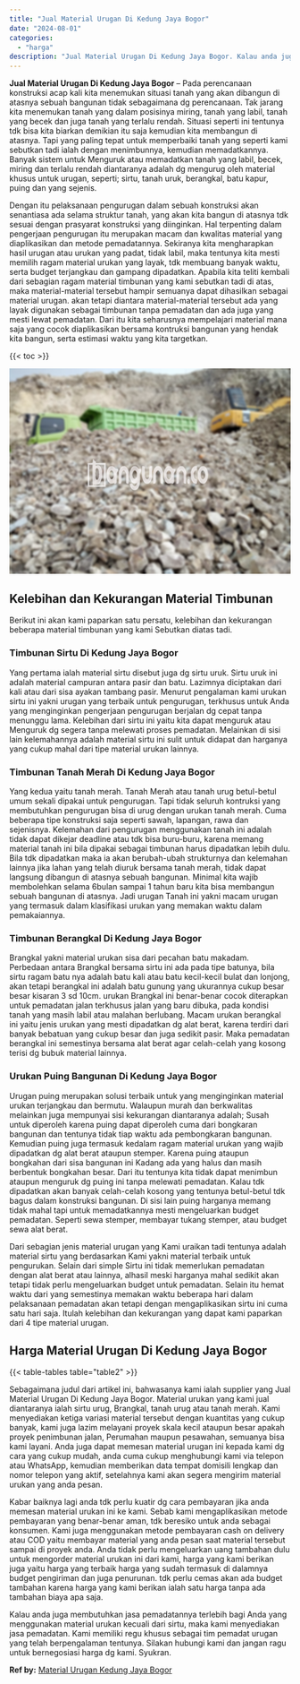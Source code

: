 ```yaml
---
title: "Jual Material Urugan Di Kedung Jaya Bogor"
date: "2024-08-01"
categories: 
  - "harga"
description: "Jual Material Urugan Di Kedung Jaya Bogor. Kalau anda juga membutuhkan jasa pemadatannya terlebih bagi Anda yang menggunakan material urukan kecuali dari sir..."
---
```


**Jual Material Urugan Di Kedung Jaya Bogor** – Pada perencanaan konstruksi acap kali kita menemukan situasi tanah yang akan dibangun di atasnya sebuah bangunan tidak sebagaimana dg perencanaan. Tak jarang kita menemukan tanah yang dalam posisinya miring, tanah yang labil, tanah yang becek dan juga tanah yang terlalu rendah. Situasi seperti ini tentunya tdk bisa kita biarkan demikian itu saja kemudian kita membangun di atasnya. Tapi yang paling tepat untuk memperbaiki tanah yang seperti kami sebutkan tadi ialah dengan menimbunnya, kemudian memadatkannya. Banyak sistem untuk Menguruk atau memadatkan tanah yang labil, becek, miring dan terlalu rendah diantaranya adalah dg mengurug oleh material khusus untuk urugan, seperti; sirtu, tanah uruk, berangkal, batu kapur, puing dan yang sejenis.

Dengan itu pelaksanaan pengurugan dalam sebuah konstruksi akan senantiasa ada selama struktur tanah, yang akan kita bangun di atasnya tdk sesuai dengan prasyarat konstruksi yang diinginkan. Hal terpenting dalam pengerjaan pengurugan itu merupakan macam dan kwalitas material yang diaplikasikan dan metode pemadatannya. Sekiranya kita mengharapkan hasil urugan atau urukan yang padat, tidak labil, maka tentunya kita mesti memilih ragam material urukan yang layak, tdk membuang banyak waktu, serta budget terjangkau dan gampang dipadatkan. Apabila kita teliti kembali dari sebagian ragam material timbunan yang kami sebutkan tadi di atas, maka material-material tersebut hampir semuanya dapat dihasilkan sebagai material urugan. akan tetapi diantara material-material tersebut ada yang layak digunakan sebagai timbunan tanpa pemadatan dan ada juga yang mesti lewat pemadatan. Dari itu kita seharusnya mempelajari material mana saja yang cocok diaplikasikan bersama kontruksi bangunan yang hendak kita bangun, serta estimasi waktu yang kita targetkan.

{{< toc >}}

![Jual Material Urugan Di Kedung Jaya Bogor](/images/jual-urugan-34.png)

## Kelebihan dan Kekurangan Material Timbunan

Berikut ini akan kami paparkan satu persatu, kelebihan dan kekurangan beberapa material timbunan yang kami Sebutkan diatas tadi.

### Timbunan Sirtu Di Kedung Jaya Bogor

Yang pertama ialah material sirtu disebut juga dg sirtu uruk. Sirtu uruk ini adalah material campuran antara pasir dan batu. Lazimnya diciptakan dari kali atau dari sisa ayakan tambang pasir. Menurut pengalaman kami urukan sirtu ini yakni urugan yang terbaik untuk pengurugan, terkhusus untuk Anda yang menginginkan pengerjaan pengurugan berjalan dg cepat tanpa menunggu lama. Kelebihan dari sirtu ini yaitu kita dapat menguruk atau Menguruk dg segera tanpa melewati proses pemadatan. Melainkan di sisi lain kelemahannya adalah material sirtu ini sulit untuk didapat dan harganya yang cukup mahal dari tipe material urukan lainnya.

### Timbunan Tanah Merah Di Kedung Jaya Bogor

Yang kedua yaitu tanah merah. Tanah Merah atau tanah urug betul-betul umum sekali dipakai untuk pengurugan. Tapi tidak seluruh kontruksi yang membutuhkan pengurugan bisa di urug dengan urukan tanah merah. Cuma beberapa tipe konstruksi saja seperti sawah, lapangan, rawa dan sejenisnya. Kelemahan dari pengurugan menggunakan tanah ini adalah tidak dapat dikejar deadline atau tdk bisa buru-buru, karena memang material tanah ini bila dipakai sebagai timbunan harus dipadatkan lebih dulu. Bila tdk dipadatkan maka ia akan berubah-ubah strukturnya dan kelemahan lainnya jika lahan yang telah diuruk bersama tanah merah, tidak dapat langsung dibangun di atasnya sebuah bangunan. Minimal kita wajib membolehkan selama 6bulan sampai 1 tahun baru kita bisa membangun sebuah bangunan di atasnya. Jadi urugan Tanah ini yakni macam urugan yang termasuk dalam klasifikasi urukan yang memakan waktu dalam pemakaiannya.

### Timbunan Berangkal Di Kedung Jaya Bogor

Brangkal yakni material urukan sisa dari pecahan batu makadam. Perbedaan antara Brangkal bersama sirtu ini ada pada tipe batunya, bila sirtu ragam batu nya adalah batu kali atau batu kecil-kecil bulat dan lonjong, akan tetapi berangkal ini adalah batu gunung yang ukurannya cukup besar besar kisaran 3 sd 10cm. urukan Brangkal ini benar-benar cocok diterapkan untuk pemadatan jalan terkhusus jalan yang baru dibuka, pada kondisi tanah yang masih labil atau malahan berlubang. Macam urukan berangkal ini yaitu jenis urukan yang mesti dipadatkan dg alat berat, karena terdiri dari banyak bebatuan yang cukup besar dan juga sedikit pasir. Maka pemadatan berangkal ini semestinya bersama alat berat agar celah-celah yang kosong terisi dg bubuk material lainnya.

### Urukan Puing Bangunan Di Kedung Jaya Bogor

Urugan puing merupakan solusi terbaik untuk yang menginginkan material urukan terjangkau dan bermutu. Walaupun murah dan berkwalitas melainkan juga mempunyai sisi kekurangan diantaranya adalah; Susah untuk diperoleh karena puing dapat diperoleh cuma dari bongkaran bangunan dan tentunya tidak tiap waktu ada pembongkaran bangunan. Kemudian puing juga termasuk kedalam ragam material urukan yang wajib dipadatkan dg alat berat ataupun stemper. Karena puing ataupun bongkahan dari sisa bangunan ini Kadang ada yang halus dan masih berbentuk bongkahan besar. Dari itu tentunya kita tidak dapat menimbun ataupun menguruk dg puing ini tanpa melewati pemadatan. Kalau tdk dipadatkan akan banyak celah-celah kosong yang tentunya betul-betul tdk bagus dalam konstruksi bangunan. Di sisi lain puing harganya memang tidak mahal tapi untuk memadatkannya mesti mengeluarkan budget pemadatan. Seperti sewa stemper, membayar tukang stemper, atau budget sewa alat berat.

Dari sebagian jenis material urugan yang Kami uraikan tadi tentunya adalah material sirtu yang berdasarkan Kami yakni material terbaik untuk pengurukan. Selain dari simple Sirtu ini tidak memerlukan pemadatan dengan alat berat atau lainnya, alhasil meski harganya mahal sedikit akan tetapi tidak perlu mengeluarkan budget untuk pemadatan. Selain itu hemat waktu dari yang semestinya memakan waktu beberapa hari dalam pelaksanaan pemadatan akan tetapi dengan mengaplikasikan sirtu ini cuma satu hari saja. Itulah kelebihan dan kekurangan yang dapat kami paparkan dari 4 tipe material urugan.

## Harga Material Urugan Di Kedung Jaya Bogor

{{< table-tables table="table2" >}}

Sebagaimana judul dari artikel ini, bahwasanya kami ialah supplier yang Jual Material Urugan Di Kedung Jaya Bogor. Material urukan yang kami jual diantaranya ialah sirtu urug, Brangkal, tanah urug atau tanah merah. Kami menyediakan ketiga variasi material tersebut dengan kuantitas yang cukup banyak, kami juga lazim melayani proyek skala kecil ataupun besar apakah proyek penimbunan jalan, Perumahan maupun pesawahan, semuanya bisa kami layani. Anda juga dapat memesan material urugan ini kepada kami dg cara yang cukup mudah, anda cuma cukup menghubungi kami via telepon atau WhatsApp, kemudian memberikan data tempat domisili lengkap dan nomor telepon yang aktif, setelahnya kami akan segera mengirim material urukan yang anda pesan.

Kabar baiknya lagi anda tdk perlu kuatir dg cara pembayaran jika anda memesan material urukan ini ke kami. Sebab kami mengaplikasikan metode pembayaran yang benar-benar aman, tdk beresiko untuk anda sebagai konsumen. Kami juga menggunakan metode pembayaran cash on delivery atau COD yaitu membayar material yang anda pesan saat material tersebut sampai di proyek anda. Anda tidak perlu mengeluarkan uang tambahan dulu untuk mengorder material urukan ini dari kami, harga yang kami berikan juga yaitu harga yang terbaik harga yang sudah termasuk di dalamnya budget pengiriman dan juga penurunan. tdk perlu cemas akan ada budget tambahan karena harga yang kami berikan ialah satu harga tanpa ada tambahan biaya apa saja.

Kalau anda juga membutuhkan jasa pemadatannya terlebih bagi Anda yang menggunakan material urukan kecuali dari sirtu, maka kami menyediakan jasa pemadatan. Kami memiliki regu khusus sebagai tim pemadat urugan yang telah berpengalaman tentunya. Silakan hubungi kami dan jangan ragu untuk bernegosiasi harga dg kami. Syukran.

**Ref by:** [Material Urugan Kedung Jaya Bogor](https://id.wikipedia.org/wiki/Material)

